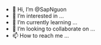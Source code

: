 - 👋 Hi, I’m @SapNguon
- 👀 I’m interested in ...
- 🌱 I’m currently learning ...
- 💞️ I’m looking to collaborate on ...
- 📫 How to reach me ...

<!---
SapNguon/SapNguon is a ✨ special ✨ repository because its `README.md` (this file) appears on your GitHub profile.
You can click the Preview link to take a look at your changes.
--->
